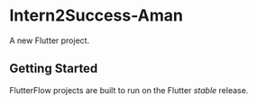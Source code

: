 # Intern2Success-Aman

A new Flutter project.

## Getting Started

FlutterFlow projects are built to run on the Flutter _stable_ release.
